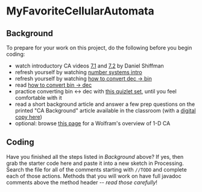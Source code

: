 # MyFavoriteCellularAutomata

## Background
To prepare for your work on this project, do the following before you begin coding:
- watch introductory CA videos [7.1](https://edpuzzle.com/assignments/5a6b36d92dba5940cf6c0f77/watch) and [7.2](https://edpuzzle.com/assignments/5a6b37282dba5940cf6c141f/watch) by Daniel Shiffman
- refresh yourself by watching [number systems intro](https://edpuzzle.com/assignments/5a20b8cb21b2c94114399c11/watch)
- refresh yourself by watching [how to convert dec -> bin](https://edpuzzle.com/assignments/5a20b8cb2a8e184120e22c22/watch)
- read [how to convert bin -> dec](https://docs.google.com/presentation/d/14XQQYtVhPLNQhAImkuC-J1lQsUS8d5SP8fYUjnGtvrM/edit?usp=sharing)
- practice converting bin <-> dec with [this quizlet set](https://quizlet.com/_4cue4m), until you feel comfortable with it 
- read a short background article and answer a few prep questions on the printed "CA Background" article available in the classroom (with a [digital copy here](https://drive.google.com/file/d/1BQXwRCNSs0nSYimqY1PKqEtDFoY3bE1a/view?usp=sharing))
- optional: browse [this page](http://mathworld.wolfram.com/ElementaryCellularAutomaton.html) for a Wolfram's overview of 1-D CA

## Coding
Have you finished all the steps listed in _Background_ above? If yes, then grab the starter code here and paste it into a new sketch in Processing. Search the file for all of the comments starting with `//TODO` and complete each of those actions. Methods that you will work on have full javadoc comments above the method header -- *read those carefully*!
